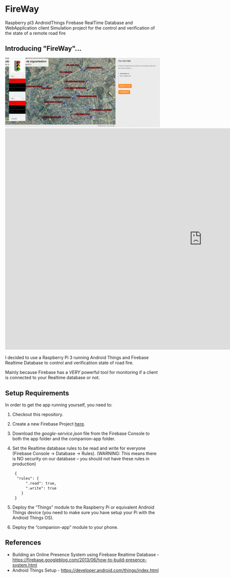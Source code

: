 # FireWay
 Raspberry pI3 AndroidThings Firebase RealTime Database and WebApplication client
Simulation project for the control and verification of the state of a remote road fire

## Introducing "FireWay"... ##

<img src="fireway_webapp.PNG" alt="phone image" width="800px" />
<iframe width="1280" height="720" src="https://www.youtube.com/embed/3cWpZ1yhSFE" frameborder="0" allow="autoplay; encrypted-media" allowfullscreen></iframe>

I decided to use a Raspberry Pi 3 running Android Things and Firebase Realtime Database to control and verificatiion state of road fire. 

Mainly because Firebase has a *VERY* powerful tool for monitoring if a client is connected to your Realtime database or not. 

## Setup Requirements

In order to get the app running yourself, you need to:

1. Checkout this repository.
2. Create a new Firebase Project [here](https://firebase.google.com).
3. Download the *google-service.json* file from the Firebase Console to both the app folder and the companion-app folder.
4. Set the Realtime database rules to be read and write for everyone (Firebase Console -> Database -> Rules). (WARNING: This means there is NO security on our database – you should not have these rules in production)

	    {
	     "rules": {
	         ".read": true,
	         ".write": true
	       }
	    }

5. Deploy the “Things” module to the Raspberry Pi or equivalent Android Things device (you need to make sure you have setup your Pi with the Android Things OS).
6. Deploy the “companion-app” module to your phone.





## References

- Building an Online Presence System using Firebase Realtime Database - https://firebase.googleblog.com/2013/06/how-to-build-presence-system.html
- Android Things Setup - https://developer.android.com/things/index.html
